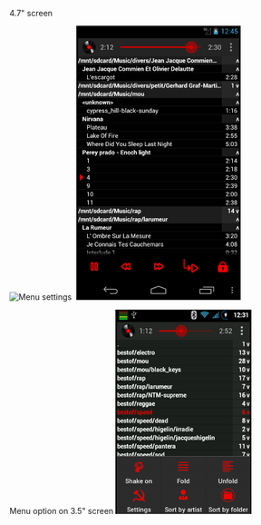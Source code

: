 4.7" screen

![Menu settings](misc/screenshots/screen4.7_settings.png)&nbsp;
![Folder 4.7](misc/screenshots/screen4.7_folder.png)

Menu option on 3.5" screen
![Menu option](misc/screenshots/screen3.5_menu_options.png)&nbsp;

